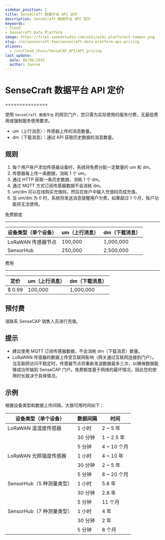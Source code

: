 ```yaml
---
sidebar_position: 2
title: SenseCraft 数据平台 API 定价
description: SenseCraft 数据平台 API 定价
keywords:
- Cloud
- SenseCraft Data Platform
image: https://files.seeedstudio.com/wiki/wiki-platform/S-tempor.png        
slug: /cn/sensecraft-fee/sensecraft-data-platform-api-pricing
aliases:
  - /cn/Cloud_Chain/SenseCAP_API/API_pricing
last_update:
  date: 06/06/2025
  author: Jancee
---
```


# SenseCraft 数据平台 API 定价

===============


使用 `SenseCraft 数据平台` 的网页门户，您只需为实际使用的服务付费，无最低费用或强制服务使用要求。

*   um（上行消息）：传感器上传的消息数量。
*   dm（下载消息）：通过 API 获取历史数据的消息数量。

规则
-----

1.  每个用户账户添加传感器设备时，系统将免费分配一定数量的 um 和 dm。
2.  传感器每上传一条数据，消耗 1 个 um。
3.  通过 HTTP 获取一条历史数据，消耗 1 个 dm。
4.  通过 MQTT 方式订阅传感器数据不会消耗 dm。
5.  um/dm 可以在线购买充值码，然后在账户中输入充值码完成充值。
6.  当 um/dm 为 0 时，系统将发送消息提醒用户欠费。如果超过 1 个月，账户功能将无法使用。

免费额度  

------------

| 设备类型（单个设备） | um（上行消息） | dm（下载消息） |
| --- | --- | --- |
| LoRaWAN 传感器节点 | 100,000 | 1,000,000 |
| SensorHub | 250,000 | 2,500,000 |

费用  

-------

| 定价 | um（上行消息） | dm（下载消息） |
| --- | --- | --- |
| $ 0.99 | 100,000 | 1,000,000 |

预付费
--------

请联系 SenseCAP 销售人员进行充值。

提示
----

*   建议使用 MQTT 订阅传感器数据，不会消耗 dm（下载消息）数量。
*   LoRaWAN 传感器的数据上传受互联网影响（网关通过互联网连接到门户）。当互联网访问不稳定时，传感器节点将重新发送数据最多三次，以确保数据能够成功传输到 SenseCAP 门户。免费额度基于网络的最坏情况，因此您的使用时长取决于具体情况。

示例
-------

根据设备类型和数据上传间隔，大致可用时间如下：

| 设备类型（单个设备）                | 数据间隔 | 时间          |
|-----------------------------------------|---------------|---------------|
| LoRaWAN 温湿度传感器 | 1 小时        | 2 ~ 5 年   |
|                                         | 30 分钟    | 1 ~ 2.5 年 |
|                                         | 5 分钟     | 4 ~ 10 个月 |
| LoRaWAN 光照强度传感器          | 1 小时        | 4 ~ 10 年  |
|                                         | 30 分钟    | 2 ~ 5 年   |
|                                         | 5 分钟     | 8 ~ 20 个月 |
| SensorHub（5 种测量类型）     | 1 小时        | 5.6 年     |
|                                         | 30 分钟    | 2.8 年     |
|                                         | 5 分钟     | 11 个月     |
| SensorHub（7 种测量类型）     | 1 小时        | 4 年       |
|                                         | 30 分钟    | 2 年       |
|                                         | 5 分钟     | 8 个月      |